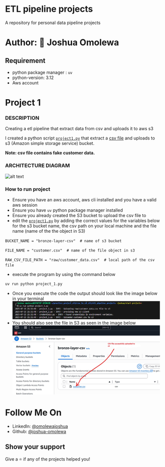 # ETL pipeline projects

A repository for personal data pipeline projects

# Author: 👤 Joshua Omolewa

## Requirement 

- python package manager : `uv`
- python-version: 3.12
- Aws account 

# Project 1

### DESCRIPTION
Creating a etl pipeline that extract data from csv and uploads it to aws s3

I created a python script [`project1.py`]('practice_project_etl/csv_to_s3_etl/etl_pipeline_projects/project_1.py') that extract a [csv file]('practice_project_etl/csv_to_s3_etl/etl_pipeline_projects/raw/customer_data.csv') and uploads to s3 (Amazon simple storage service) bucket.

**Note: csv file contains fake customer data.**

### ARCHITECTURE DIAGRAM


![alt text](<img/Animated  architecture.gif>)

  
  
### How to run project

- Ensure you have an aws account, aws cli installed and you have a valid aws session
- Ensure you have `uv` python package manager installed
- Ensure you already created the S3 bucket to upload the csv file to
- edit the [`project1.py`]('practice_project_etl/csv_to_s3_etl/etl_pipeline_projects/project_1.py') by adding the correct values for the variables below for the s3 bucket name, the csv path on your local machine and the file name (name of the the object in S3)

`BUCKET_NAME = "bronze-layer-csv"  # name of s3 bucket`

`FILE_NAME = "customer.csv"  # name of the file object in s3`

`RAW_CSV_FILE_PATH = "raw/customer_data.csv"  # local path of the csv file`

- execute the program by using the command below

```python
uv run python project_1.py 
```

- Once you execute the code the output should look like the image below in your terminal
![alt text](<img/Pythonscript execution.png>)
- You should  also see the file in S3 as seen in the image below
  ![alt text](<img/s3 file uploaded.jpg>)


# Follow Me On
  
* LinkedIn: [@omolewajoshua](https://www.linkedin.com/in/joshuaomolewa/)  
* Github: [@joshua-omolewa](https://github.com/Joshua-omolewa)


## Show your support

Give a ⭐️ if any of the projects helped you!